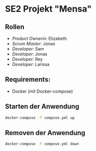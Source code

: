 # SE2 Projekt "Mensa"
## Rollen
- *Product Ownerin*: Elizabeth
- *Scrum Master*: Jonas
- *Developer*: Sam
- *Developer*: Jonas
- *Developer*: Rey
- *Developer*: Larissa

## Requirements:
- Docker (mit Docker-compose)

## Starten der Anwendung
```bash
docker-compose -f compose.yml up
```
## Removen der Anwendung
```bash
docker-compose -f compose.yml down
```